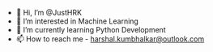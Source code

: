 - 👋 Hi, I’m @JustHRK
- 👀 I’m interested in Machine Learning
- 🌱 I’m currently learning Python Development
- 📫 How to reach me - harshal.kumbhalkar@outlook.com
